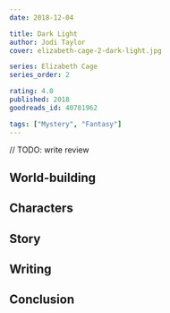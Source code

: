 ```yaml
---
date: 2018-12-04

title: Dark Light
author: Jodi Taylor
cover: elizabeth-cage-2-dark-light.jpg

series: Elizabeth Cage
series_order: 2

rating: 4.0
published: 2018
goodreads_id: 40781962

tags: ["Mystery", "Fantasy"]
---
```


// TODO: write review

<!--more-->

## World-building

## Characters

## Story

## Writing

## Conclusion
